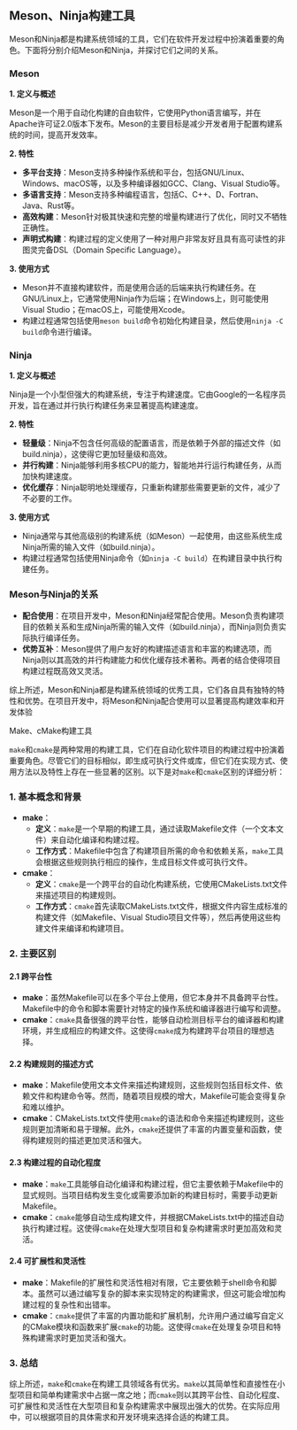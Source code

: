 ## Meson、Ninja构建工具

Meson和Ninja都是构建系统领域的工具，它们在软件开发过程中扮演着重要的角色。下面将分别介绍Meson和Ninja，并探讨它们之间的关系。

### Meson

**1. 定义与概述**

Meson是一个用于自动化构建的自由软件，它使用Python语言编写，并在Apache许可证2.0版本下发布。Meson的主要目标是减少开发者用于配置构建系统的时间，提高开发效率。

**2. 特性**

- **多平台支持**：Meson支持多种操作系统和平台，包括GNU/Linux、Windows、macOS等，以及多种编译器如GCC、Clang、Visual Studio等。
- **多语言支持**：Meson支持多种编程语言，包括C、C++、D、Fortran、Java、Rust等。
- **高效构建**：Meson针对极其快速和完整的增量构建进行了优化，同时又不牺牲正确性。
- **声明式构建**：构建过程的定义使用了一种对用户非常友好且具有高可读性的非图灵完备DSL（Domain Specific Language）。

**3. 使用方式**

- Meson并不直接构建软件，而是使用合适的后端来执行构建任务。在GNU/Linux上，它通常使用Ninja作为后端；在Windows上，则可能使用Visual Studio；在macOS上，可能使用Xcode。
- 构建过程通常包括使用`meson build`命令初始化构建目录，然后使用`ninja -C build`命令进行编译。

### Ninja

**1. 定义与概述**

Ninja是一个小型但强大的构建系统，专注于构建速度。它由Google的一名程序员开发，旨在通过并行执行构建任务来显著提高构建速度。

**2. 特性**

- **轻量级**：Ninja不包含任何高级的配置语言，而是依赖于外部的描述文件（如build.ninja），这使得它更加轻量级和高效。
- **并行构建**：Ninja能够利用多核CPU的能力，智能地并行运行构建任务，从而加快构建速度。
- **优化缓存**：Ninja聪明地处理缓存，只重新构建那些需要更新的文件，减少了不必要的工作。

**3. 使用方式**

- Ninja通常与其他高级别的构建系统（如Meson）一起使用，由这些系统生成Ninja所需的输入文件（如build.ninja）。
- 构建过程通常包括使用Ninja命令（如`ninja -C build`）在构建目录中执行构建任务。

### Meson与Ninja的关系

- **配合使用**：在项目开发中，Meson和Ninja经常配合使用。Meson负责构建项目的依赖关系和生成Ninja所需的输入文件（如build.ninja），而Ninja则负责实际执行编译任务。
- **优势互补**：Meson提供了用户友好的构建描述语言和丰富的构建选项，而Ninja则以其高效的并行构建能力和优化缓存技术著称。两者的结合使得项目构建过程既高效又灵活。

综上所述，Meson和Ninja都是构建系统领域的优秀工具，它们各自具有独特的特性和优势。在项目开发中，将Meson和Ninja配合使用可以显著提高构建效率和开发体验



Make、cMake构建工具

`make`和`cmake`是两种常用的构建工具，它们在自动化软件项目的构建过程中扮演着重要角色。尽管它们的目标相似，即生成可执行文件或库，但它们在实现方式、使用方法以及特性上存在一些显著的区别。以下是对`make`和`cmake`区别的详细分析：

### 1. 基本概念和背景

- **make**：
  - **定义**：`make`是一个早期的构建工具，通过读取Makefile文件（一个文本文件）来自动化编译和构建过程。
  - **工作方式**：Makefile中包含了构建项目所需的命令和依赖关系，`make`工具会根据这些规则执行相应的操作，生成目标文件或可执行文件。
- **cmake**：
  - **定义**：`cmake`是一个跨平台的自动化构建系统，它使用CMakeLists.txt文件来描述项目的构建规则。
  - **工作方式**：`cmake`首先读取CMakeLists.txt文件，根据文件内容生成标准的构建文件（如Makefile、Visual Studio项目文件等），然后再使用这些构建文件来编译和构建项目。

### 2. 主要区别

#### 2.1 跨平台性

- **make**：虽然Makefile可以在多个平台上使用，但它本身并不具备跨平台性。Makefile中的命令和脚本需要针对特定的操作系统和编译器进行编写和调整。
- **cmake**：`cmake`具备很强的跨平台性，能够自动检测目标平台的编译器和构建环境，并生成相应的构建文件。这使得`cmake`成为构建跨平台项目的理想选择。

#### 2.2 构建规则的描述方式

- **make**：Makefile使用文本文件来描述构建规则，这些规则包括目标文件、依赖文件和构建命令等。然而，随着项目规模的增大，Makefile可能会变得复杂和难以维护。
- **cmake**：CMakeLists.txt文件使用`cmake`的语法和命令来描述构建规则，这些规则更加清晰和易于理解。此外，`cmake`还提供了丰富的内置变量和函数，使得构建规则的描述更加灵活和强大。

#### 2.3 构建过程的自动化程度

- **make**：`make`工具能够自动化编译和构建过程，但它主要依赖于Makefile中的显式规则。当项目结构发生变化或需要添加新的构建目标时，需要手动更新Makefile。
- **cmake**：`cmake`能够自动生成构建文件，并根据CMakeLists.txt中的描述自动执行构建过程。这使得`cmake`在处理大型项目和复杂构建需求时更加高效和灵活。

#### 2.4 可扩展性和灵活性

- **make**：Makefile的扩展性和灵活性相对有限，它主要依赖于shell命令和脚本。虽然可以通过编写复杂的脚本来实现特定的构建需求，但这可能会增加构建过程的复杂性和出错率。
- **cmake**：`cmake`提供了丰富的内置功能和扩展机制，允许用户通过编写自定义的CMake模块和函数来扩展`cmake`的功能。这使得`cmake`在处理复杂项目和特殊构建需求时更加灵活和强大。

### 3. 总结

综上所述，`make`和`cmake`在构建工具领域各有优劣。`make`以其简单性和直接性在小型项目和简单构建需求中占据一席之地；而`cmake`则以其跨平台性、自动化程度、可扩展性和灵活性在大型项目和复杂构建需求中展现出强大的优势。在实际应用中，可以根据项目的具体需求和开发环境来选择合适的构建工具。